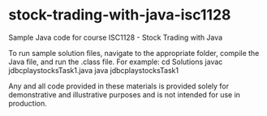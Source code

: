 # stock-trading-with-java-isc1128
Sample Java code for course ISC1128 - Stock Trading with Java

To run sample solution files, navigate to the appropriate folder, compile the Java file, and run the .class file.
For example:
  cd Solutions
  javac jdbcplaystocksTask1.java
  java jdbcplaystocksTask1

Any and all code provided in these materials is provided solely for demonstrative and illustrative purposes and is not intended for use in production. 
